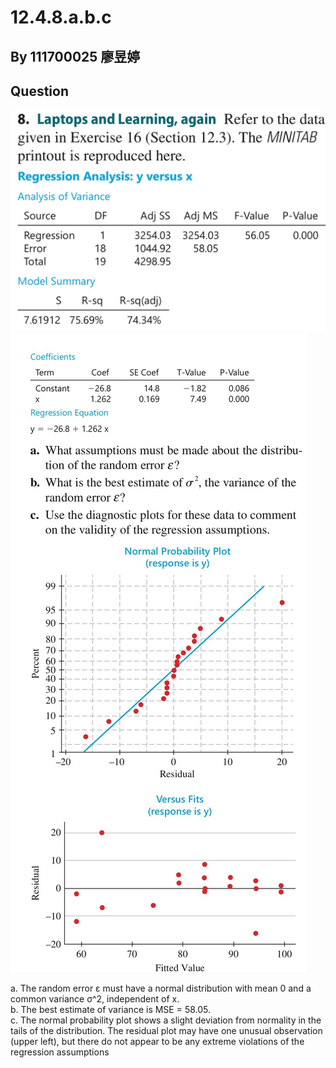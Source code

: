 # 12.4.8.a.b.c  
## By 111700025 廖昱婷  
## Question
![Images/S__4177926_0.jpg](https://github.com/HWTeng-Course/202402-Statistics/blob/main/Images/S__4177926_0.jpg)
![Images/S__4177928_0.jpg](https://github.com/HWTeng-Course/202402-Statistics/blob/main/Images/S__4177928_0.jpg)

a. The random error ε must have a normal distribution with mean 0 and a common variance σ^2, independent of x.  
b. The best estimate of variance is MSE = 58.05.  
c. The normal probability plot shows a slight deviation from normality in the tails of the distribution. The residual plot may have one unusual observation (upper left), but there do not appear to be any extreme violations of the regression assumptions
